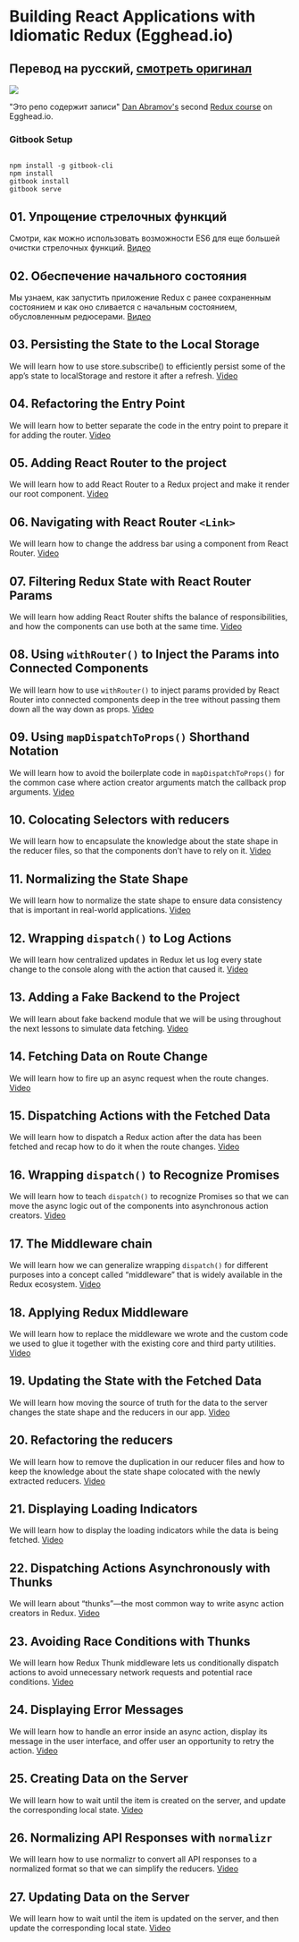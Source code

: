 # Building React Applications with Idiomatic Redux (Egghead.io)

## Перевод на русский, [смотреть оригинал](https://github.com/tayiorbeii/egghead.io_idiomatic_redux_course_notes)

![](https://s3.amazonaws.com/f.cl.ly/items/212E0u153X2A18131808/Image%202016-07-10%20at%2012.00.28%20PM.png?v=feaddbc8)

"Это репо содержит записи" [Dan Abramov's](https://github.com/gaearon) second [Redux course](https://egghead.io/courses/building-react-applications-with-idiomatic-redux) on Egghead.io.

### Gitbook Setup

```

npm install -g gitbook-cli
npm install
gitbook install
gitbook serve
```

## 01\. Упрощение стрелочных функций

Смотри, как можно использовать возможности ES6 для еще большей очистки стрелочных функций. [Видео](https://egghead.io/lessons/javascript-redux-simplifying-the-arrow-functions)

## 02. Обеспечение начального состояния

Мы узнаем, как запустить приложение Redux с ранее сохраненным состоянием и как оно сливается с начальным состоянием, обусловленным редюсерами. [Видео](https://egghead.io/lessons/javascript-redux-supplying-the-initial-state)

## 03. Persisting the State to the Local Storage

We will learn how to use store.subscribe() to efficiently persist some of the app’s state to localStorage and restore it after a refresh. [Video](https://egghead.io/lessons/javascript-redux-persisting-the-state-to-the-local-storage#/tab-transcript)

## 04. Refactoring the Entry Point

We will learn how to better separate the code in the entry point to prepare it for adding the router.
[Video](https://egghead.io/lessons/javascript-redux-refactoring-the-entry-point?series=building-react-applications-with-idiomatic-redux#/tab-transcript)

## 05. Adding React Router to the project

We will learn how to add React Router to a Redux project and make it render our root component. [Video](https://egghead.io/lessons/javascript-redux-adding-react-router-to-the-project?series=building-react-applications-with-idiomatic-redux#/tab-transcript)

## 06. Navigating with React Router `<Link>`

We will learn how to change the address bar using a component from React Router.
[Video](https://egghead.io/lessons/javascript-redux-navigating-with-react-router-link?series=building-react-applications-with-idiomatic-redux)

## 07. Filtering Redux State with React Router Params

We will learn how adding React Router shifts the balance of responsibilities, and how the components can use both at the same time.
[Video](https://egghead.io/lessons/javascript-redux-filtering-redux-state-with-react-router-params)

## 08. Using `withRouter()` to Inject the Params into Connected Components

We will learn how to use `withRouter()` to inject params provided by React Router into connected components deep in the tree without passing them down all the way down as props.
[Video](https://egghead.io/lessons/javascript-redux-using-withrouter-to-inject-the-params-into-connected-components)

## 09. Using `mapDispatchToProps()` Shorthand Notation

We will learn how to avoid the boilerplate code in `mapDispatchToProps()` for the common case where action creator arguments match the callback prop arguments.
[Video](https://egghead.io/lessons/javascript-redux-using-mapdispatchtoprops-shorthand-notation)

## 10. Colocating Selectors with reducers

We will learn how to encapsulate the knowledge about the state shape in the reducer files, so that the components don’t have to rely on it.
[Video](https://egghead.io/lessons/javascript-redux-colocating-selectors-with-reducers?series=building-react-applications-with-idiomatic-redux#/tab-transcript)

## 11. Normalizing the State Shape

We will learn how to normalize the state shape to ensure data consistency that is important in real-world applications.
[Video](https://egghead.io/lessons/javascript-redux-normalizing-the-state-shape)

## 12. Wrapping `dispatch()` to Log Actions

We will learn how centralized updates in Redux let us log every state change to the console along with the action that caused it.
[Video](https://egghead.io/lessons/javascript-redux-wrapping-dispatch-to-log-actions)

## 13. Adding a Fake Backend to the Project

We will learn about fake backend module that we will be using throughout the next lessons to simulate data fetching.
[Video](https://egghead.io/lessons/javascript-redux-adding-a-fake-backend-to-the-project)

## 14. Fetching Data on Route Change

We will learn how to fire up an async request when the route changes.
[Video](https://egghead.io/lessons/javascript-redux-fetching-data-on-route-change)

## 15. Dispatching Actions with the Fetched Data

We will learn how to dispatch a Redux action after the data has been fetched and recap how to do it when the route changes.
[Video](https://egghead.io/lessons/javascript-redux-dispatching-actions-with-the-fetched-data?series=building-react-applications-with-idiomatic-redux)

## 16. Wrapping `dispatch()` to Recognize Promises

We will learn how to teach `dispatch()` to recognize Promises so that we can move the async logic out of the components into asynchronous action creators.
[Video](https://egghead.io/lessons/javascript-redux-wrapping-dispatch-to-recognize-promises)

## 17. The Middleware chain

We will learn how we can generalize wrapping `dispatch()` for different purposes into a concept called “middleware” that is widely available in the Redux ecosystem.
[Video](https://egghead.io/lessons/javascript-redux-the-middleware-chain)

## 18. Applying Redux Middleware

We will learn how to replace the middleware we wrote and the custom code we used to glue it together with the existing core and third party utilities.
[Video](https://egghead.io/lessons/javascript-redux-applying-redux-middleware)

## 19. Updating the State with the Fetched Data

We will learn how moving the source of truth for the data to the server changes the state shape and the reducers in our app.
[Video](https://egghead.io/lessons/javascript-redux-updating-the-state-with-the-fetched-data)

## 20. Refactoring the reducers

We will learn how to remove the duplication in our reducer files and how to keep the knowledge about the state shape colocated with the newly extracted reducers.
[Video](https://egghead.io/lessons/javascript-redux-refactoring-the-reducers)

## 21. Displaying Loading Indicators

We will learn how to display the loading indicators while the data is being fetched.
[Video](https://egghead.io/lessons/javascript-redux-displaying-loading-indicators)

## 22. Dispatching Actions Asynchronously with Thunks

We will learn about “thunks”—the most common way to write async action creators in Redux.
[Video](https://egghead.io/lessons/javascript-redux-dispatching-actions-asynchronously-with-thunks)

## 23. Avoiding Race Conditions with Thunks

We will learn how Redux Thunk middleware lets us conditionally dispatch actions to avoid unnecessary network requests and potential race conditions.
[Video](https://egghead.io/lessons/javascript-redux-avoiding-race-conditions-with-thunks)

## 24. Displaying Error Messages

We will learn how to handle an error inside an async action, display its message in the user interface, and offer user an opportunity to retry the action.
[Video](https://egghead.io/lessons/javascript-redux-displaying-error-messages)

## 25. Creating Data on the Server

We will learn how to wait until the item is created on the server, and update the corresponding local state.
[Video](https://egghead.io/lessons/javascript-redux-creating-data-on-the-server)

## 26. Normalizing API Responses with `normalizr`

We will learn how to use normalizr to convert all API responses to a normalized format so that we can simplify the reducers.
[Video](https://egghead.io/lessons/javascript-redux-normalizing-api-responses-with-normalizr)

## 27. Updating Data on the Server

We will learn how to wait until the item is updated on the server, and then update the corresponding local state.
[Video](https://egghead.io/lessons/javascript-redux-updating-data-on-the-server)
